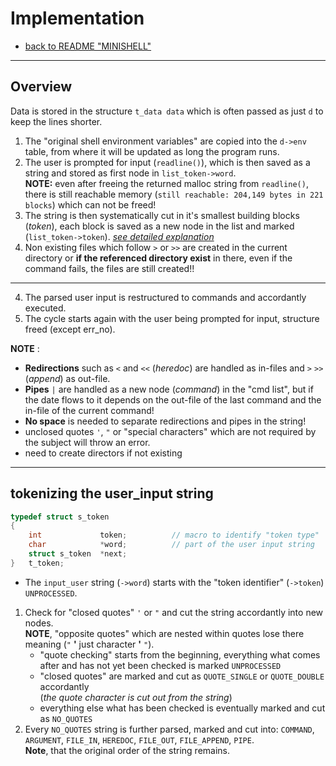 # Implementation

- [back to README "MINISHELL"](../README.md)  
---

## Overview
Data is stored in the structure `t_data data` which is often passed as just `d` to keep the lines shorter.  

1. The "original shell environment variables" are copied into the `d->env` table, from where it will be updated as long the program runs.
2. The user is prompted for input (`readline()`), which is then saved as a string and stored as first node in `list_token->word`.  
**NOTE:** even after freeing the returned malloc string from `readline()`, there is still reachable memory (`still reachable: 204,149 bytes in 221 blocks`) which can not be freed!  
3. The string is then systematically cut in it's smallest building blocks (*token*), each block is saved as a new node in the list and marked (`list_token->token`). [*see detailed explanation*]()  
4. Non existing files which follow `>` or `>>` are created in the current directory or **if the referenced directory exist** in there, even if the command fails, the files are still created!!  

---
4. The parsed user input is restructured to commands and accordantly executed.  
5. The cycle starts again with the user being prompted for input, structure freed (except err_no).  

**NOTE** :
- **Redirections** such as `<` and `<<` (*heredoc*) are handled as in-files and `>` `>>` (*append*) as out-file.
- **Pipes** `|` are handled as a new node (*command*) in the "cmd list", but if the date flows to it depends on the out-file of the last command and the in-file of the current command!
- **No space** is needed to separate redirections and pipes in the string!
- unclosed quotes `'`, `"` or "special characters" which are not required by the subject will throw an error.
- need to create directors if not existing
---
## tokenizing the user_input string
```c
typedef struct s_token
{
	int				token;			// macro to identify "token type"
	char			*word;			// part of the user input string
	struct s_token	*next;
}	t_token;
```
- The `input_user` string (`->word`) starts with the "token identifier" (`->token`) `UNPROCESSED`.
1. Check for "closed quotes" `'` or `"` and cut the string accordantly into new nodes.  
**NOTE**, "opposite quotes" which are nested within quotes lose there meaning (`"` **'** just character **'** `"`).
	- "quote checking" starts from the beginning, everything what comes after and has not yet been checked is marked `UNPROCESSED`
	- "closed quotes" are marked and cut as `QUOTE_SINGLE` or `QUOTE_DOUBLE` accordantly  
	(*the quote character is cut out from the string*)
	- everything else what has been checked is eventually marked and cut as `NO_QUOTES`
2. Every `NO_QUOTES` string is further parsed, marked and cut into: `COMMAND`, `ARGUMENT`, `FILE_IN`, `HEREDOC`, `FILE_OUT`, `FILE_APPEND`, `PIPE`.  
**Note**, that the original order of the string remains.  
